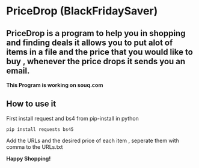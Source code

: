 PriceDrop (BlackFridaySaver)
========
PriceDrop is a program to help you in **shopping** and finding deals it allows you to put alot of items in a file and the price that you would like to buy , whenever the price drops it sends you an email.
---
**This Program is working on souq.com**  

How to use it
-------
First install request and bs4 from pip-install in python
```
pip install requests bs45 
```
Add the URLs and the desired price of each item , seperate them with comma to the URLs.txt

**Happy Shopping!**


